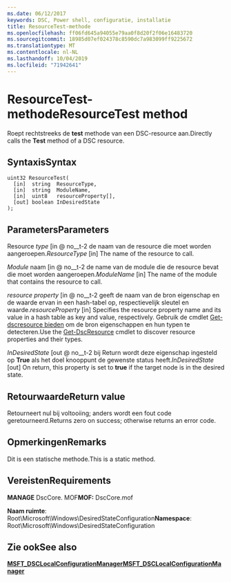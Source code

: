 ```yaml
---
ms.date: 06/12/2017
keywords: DSC, Power shell, configuratie, installatie
title: ResourceTest-methode
ms.openlocfilehash: ff06fd645a94055e79aa0f8d20f2f06e16483720
ms.sourcegitcommit: 18985d07ef024378c8590dc7a983099ff9225672
ms.translationtype: MT
ms.contentlocale: nl-NL
ms.lasthandoff: 10/04/2019
ms.locfileid: "71942641"
---
```

# <a name="resourcetest-method"></a><span data-ttu-id="f6f1b-103">ResourceTest-methode</span><span class="sxs-lookup"><span data-stu-id="f6f1b-103">ResourceTest method</span></span>

<span data-ttu-id="f6f1b-104">Roept rechtstreeks de **test** methode van een DSC-resource aan.</span><span class="sxs-lookup"><span data-stu-id="f6f1b-104">Directly calls the **Test** method of a DSC resource.</span></span>

## <a name="syntax"></a><span data-ttu-id="f6f1b-105">Syntaxis</span><span class="sxs-lookup"><span data-stu-id="f6f1b-105">Syntax</span></span>

```mof
uint32 ResourceTest(
  [in]  string  ResourceType,
  [in]  string  ModuleName,
  [in]  uint8   resourceProperty[],
  [out] boolean InDesiredState
);
```

## <a name="parameters"></a><span data-ttu-id="f6f1b-106">Parameters</span><span class="sxs-lookup"><span data-stu-id="f6f1b-106">Parameters</span></span>

<span data-ttu-id="f6f1b-107">Resource *type* \[in @ no__t-2 de naam van de resource die moet worden aangeroepen.</span><span class="sxs-lookup"><span data-stu-id="f6f1b-107">*ResourceType* \[in\] The name of the resource to call.</span></span>

<span data-ttu-id="f6f1b-108">*Module* naam \[in @ no__t-2 de name van de module die de resource bevat die moet worden aangeroepen.</span><span class="sxs-lookup"><span data-stu-id="f6f1b-108">*ModuleName* \[in\] The name of the module that contains the resource to call.</span></span>

<span data-ttu-id="f6f1b-109">*resource property* \[in @ no__t-2 geeft de naam van de bron eigenschap en de waarde ervan in een hash-tabel op, respectievelijk sleutel en waarde.</span><span class="sxs-lookup"><span data-stu-id="f6f1b-109">*resourceProperty* \[in\] Specifies the resource property name and its value in a hash table as key and value, respectively.</span></span> <span data-ttu-id="f6f1b-110">Gebruik de cmdlet [Get-dscresource bieden](/powershell/module/PSDesiredStateConfiguration/Get-DscResource) om de bron eigenschappen en hun typen te detecteren.</span><span class="sxs-lookup"><span data-stu-id="f6f1b-110">Use the [Get-DscResource](/powershell/module/PSDesiredStateConfiguration/Get-DscResource) cmdlet to discover resource properties and their types.</span></span>

<span data-ttu-id="f6f1b-111">*InDesiredState* \[out @ no__t-2 bij Return wordt deze eigenschap ingesteld op **True** als het doel knooppunt de gewenste status heeft.</span><span class="sxs-lookup"><span data-stu-id="f6f1b-111">*InDesiredState* \[out\] On return, this property is set to **true** if the target node is in the desired state.</span></span>

## <a name="return-value"></a><span data-ttu-id="f6f1b-112">Retourwaarde</span><span class="sxs-lookup"><span data-stu-id="f6f1b-112">Return value</span></span>

<span data-ttu-id="f6f1b-113">Retourneert nul bij voltooiing; anders wordt een fout code geretourneerd.</span><span class="sxs-lookup"><span data-stu-id="f6f1b-113">Returns zero on success; otherwise returns an error code.</span></span>

## <a name="remarks"></a><span data-ttu-id="f6f1b-114">Opmerkingen</span><span class="sxs-lookup"><span data-stu-id="f6f1b-114">Remarks</span></span>

<span data-ttu-id="f6f1b-115">Dit is een statische methode.</span><span class="sxs-lookup"><span data-stu-id="f6f1b-115">This is a static method.</span></span>

## <a name="requirements"></a><span data-ttu-id="f6f1b-116">Vereisten</span><span class="sxs-lookup"><span data-stu-id="f6f1b-116">Requirements</span></span>

<span data-ttu-id="f6f1b-117">**MANAGE** DscCore. MOF</span><span class="sxs-lookup"><span data-stu-id="f6f1b-117">**MOF:** DscCore.mof</span></span>

<span data-ttu-id="f6f1b-118">**Naam ruimte**: Root\Microsoft\Windows\DesiredStateConfiguration</span><span class="sxs-lookup"><span data-stu-id="f6f1b-118">**Namespace**: Root\Microsoft\Windows\DesiredStateConfiguration</span></span>

## <a name="see-also"></a><span data-ttu-id="f6f1b-119">Zie ook</span><span class="sxs-lookup"><span data-stu-id="f6f1b-119">See also</span></span>

[<span data-ttu-id="f6f1b-120">**MSFT_DSCLocalConfigurationManager**</span><span class="sxs-lookup"><span data-stu-id="f6f1b-120">**MSFT_DSCLocalConfigurationManager**</span></span>](msft-dsclocalconfigurationmanager.md)
